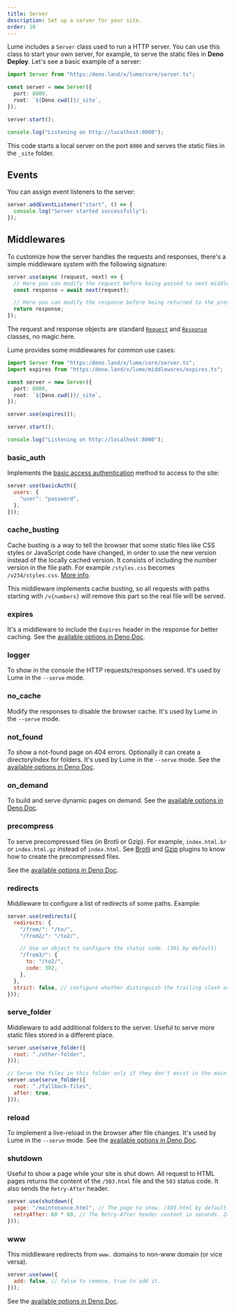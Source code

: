 ```yaml
---
title: Server
description: Set up a server for your site.
order: 10
---
```


Lume includes a `Server` class used to run a HTTP server. You can use this class
to start your own server, for example, to serve the static files in **Deno
Deploy**. Let's see a basic example of a server:

```ts
import Server from "https:/deno.land/x/lume/core/server.ts";

const server = new Server({
  port: 8000,
  root: `${Deno.cwd()}/_site`,
});

server.start();

console.log("Listening on http://localhost:8000");
```

This code starts a local server on the port `8000` and serves the static files
in the `_site` folder.

## Events

You can assign event listeners to the server:

```ts
server.addEventListener("start", () => {
  console.log("Server started successfully");
});
```

## Middlewares

To customize how the server handles the requests and responses, there's a simple
middleware system with the following signature:

```js
server.use(async (request, next) => {
  // Here you can modify the request before being passed to next middlewares
  const response = await next(request);

  // Here you can modify the response before being returned to the previous middleware
  return response;
});
```

The request and response objects are standard
[`Request`](https://developer.mozilla.org/docs/Web/API/Request) and
[`Response`](https://developer.mozilla.org/docs/Web/API/Response) classes, no
magic here.

Lume provides some middlewares for common use cases:

```ts
import Server from "https:/deno.land/x/lume/core/server.ts";
import expires from "https:/deno.land/x/lume/middlewares/expires.ts";

const server = new Server({
  port: 8000,
  root: `${Deno.cwd()}/_site`,
});

server.use(expires());

server.start();

console.log("Listening on http://localhost:8000");
```

### basic_auth

Implements the
[basic access authentication](https://en.wikipedia.org/wiki/Basic_access_authentication)
method to access to the site:

```js
server.use(basicAuth({
  users: {
    "user": "password",
  },
}));
```

### cache_busting

Cache busting is a way to tell the browser that some static files like CSS
styles or JavaScript code have changed, in order to use the new version instead
of the locally cached version. It consists of including the number version in
the file path. For example `/styles.css` becomes `/v234/styles.css`.
[More info](https://www.keycdn.com/support/what-is-cache-busting).

This middleware implements cache busting, so all requests with paths starting
with `/v{numbers}` will remove this part so the real file will be served.

### expires

It's a middleware to include the `Expires` header in the response for better
caching. See the
[available options in Deno Doc](https://doc.deno.land/https://deno.land/x/lume/middlewares/expires.ts/~/Options).

### logger

To show in the console the HTTP requests/responses served. It's used by Lume in
the `--serve` mode.

### no_cache

Modify the responses to disable the browser cache. It's used by Lume in the
`--serve` mode.

### not_found

To show a not-found page on 404 errors. Optionally it can create a
directoryIndex for folders. It's used by Lume in the `--serve` mode. See the
[available options in Deno Doc](https://doc.deno.land/https://deno.land/x/lume/middlewares/not_found.ts/~/Options).

### on_demand

To build and serve dynamic pages on demand. See the
[available options in Deno Doc](https://doc.deno.land/https://deno.land/x/lume/middlewares/on_demand.ts/~/Options).

### precompress

To serve precompressed files (in Brotli or Gzip). For example, `index.html.br`
or `index.html.gz` instead of `index.html`. See
[Brotli](../../plugins/brotli.md) and [Gzip](../../plugins/gzip.md) plugins to
know how to create the precompressed files.

See the
[available options in Deno Doc](https://doc.deno.land/https://deno.land/x/lume/middlewares/precompress.ts/~/Options).

### redirects

Middleware to configure a list of redirects of some paths. Example:

```js
server.use(redirects({
  redirects: {
    "/from/": "/to/",
    "/from2/": "/to2/",

    // Use an object to configure the status code. (301 by default)
    "/from3/": {
      to: "/to2/",
      code: 302,
    },
  },
  strict: false, // configure whether distinguish the trailing slash or not (true by default)
}));
```

### serve_folder

Middleware to add additional folders to the server. Useful to serve more static
files stored in a different place.

```js
server.use(serve_folder({
  root: "./other-folder",
}));

// Serve the files in this folder only if they don't exist in the main folder.
server.use(serve_folder({
  root: "./fallback-files",
  after: true,
}));
```

### reload

To implement a live-reload in the browser after file changes. It's used by Lume
in the `--serve` mode. See the
[available options in Deno Doc](https://doc.deno.land/https://deno.land/x/lume/middlewares/reload.ts/~/Options).

### shutdown

Useful to show a page while your site is shut down. All request to HTML pages
returns the content of the `/503.html` file and the `503` status code. It also
sends the `Retry-After` header.

```js
server.use(shutdown({
  page: "/maintenance.html", // The page to show. /503.html by default.
  retryAfter: 60 * 60, // The Retry-After header content in seconds. 24 hours by default.
}));
```

### www

This middleware redirects from `www.` domains to non-www domain (or vice versa).

```js
server.use(www({
  add: false, // false to remove, true to add it.
}));
```

See the
[available options in Deno Doc](https://doc.deno.land/https://deno.land/x/lume/middlewares/www.ts/~/Options).
